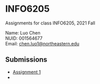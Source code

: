 # INFO6205
Assignments for class INFO6205, 2021 Fall  

Name: Luo Chen  
NUID: 001564677  
Email: chen.luo1@northeastern.edu  

## Submissions

- [Assignment 1](./assignments/assignment1)
- 
